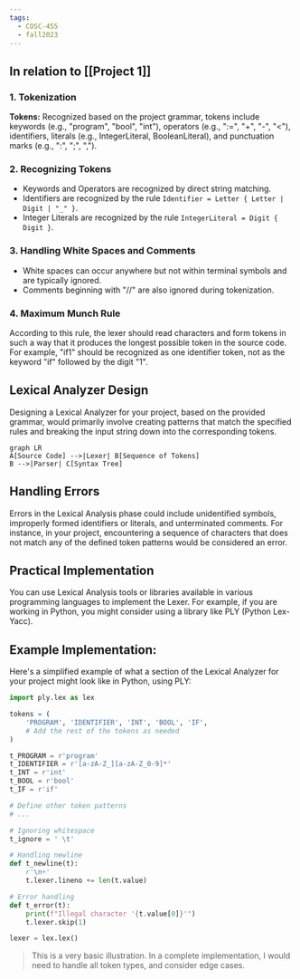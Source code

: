 ```yaml
---
tags:
  - COSC-455
  - fall2023
---
```


## In relation to [[Project 1]]

### 1. Tokenization
**Tokens:** Recognized based on the project grammar, tokens include keywords (e.g., "program", "bool", "int"), operators (e.g., ":=", "+", "-", "<"), identifiers, literals (e.g., IntegerLiteral, BooleanLiteral), and punctuation marks (e.g., ":", ";", ",").

### 2. Recognizing Tokens
- Keywords and Operators are recognized by direct string matching.
- Identifiers are recognized by the rule `Identifier = Letter { Letter | Digit | "_" }`.
- Integer Literals are recognized by the rule `IntegerLiteral = Digit { Digit }`.

### 3. Handling White Spaces and Comments
- White spaces can occur anywhere but not within terminal symbols and are typically ignored.
- Comments beginning with "//" are also ignored during tokenization.

### 4. Maximum Munch Rule
According to this rule, the lexer should read characters and form tokens in such a way that it produces the longest possible token in the source code. For example, "if1" should be recognized as one identifier token, not as the keyword "if" followed by the digit "1".

## Lexical Analyzer Design
Designing a Lexical Analyzer for your project, based on the provided grammar, would primarily involve creating patterns that match the specified rules and breaking the input string down into the corresponding tokens. 

```mermaid
graph LR
A[Source Code] -->|Lexer| B[Sequence of Tokens]
B -->|Parser| C[Syntax Tree]
```

## Handling Errors
Errors in the Lexical Analysis phase could include unidentified symbols, improperly formed identifiers or literals, and unterminated comments. For instance, in your project, encountering a sequence of characters that does not match any of the defined token patterns would be considered an error.

## Practical Implementation
You can use Lexical Analysis tools or libraries available in various programming languages to implement the Lexer. For example, if you are working in Python, you might consider using a library like PLY (Python Lex-Yacc).

## Example Implementation:
Here's a simplified example of what a section of the Lexical Analyzer for your project might look like in Python, using PLY:

```python
import ply.lex as lex

tokens = (
    'PROGRAM', 'IDENTIFIER', 'INT', 'BOOL', 'IF',
    # Add the rest of the tokens as needed
)

t_PROGRAM = r'program'
t_IDENTIFIER = r'[a-zA-Z_][a-zA-Z_0-9]*'
t_INT = r'int'
t_BOOL = r'bool'
t_IF = r'if'

# Define other token patterns
# ...

# Ignoring whitespace
t_ignore = ' \t'

# Handling newline
def t_newline(t):
    r'\n+'
    t.lexer.lineno += len(t.value)

# Error handling
def t_error(t):
    print(f"Illegal character '{t.value[0]}'")
    t.lexer.skip(1)

lexer = lex.lex()
```

> This is a very basic illustration. In a complete implementation, I would need to handle all token types,  and consider edge cases.



